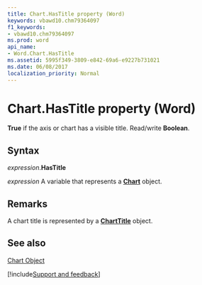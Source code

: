 ```yaml
---
title: Chart.HasTitle property (Word)
keywords: vbawd10.chm79364097
f1_keywords:
- vbawd10.chm79364097
ms.prod: word
api_name:
- Word.Chart.HasTitle
ms.assetid: 5995f349-3809-e842-69a6-e9227b731021
ms.date: 06/08/2017
localization_priority: Normal
---
```



# Chart.HasTitle property (Word)

 **True** if the axis or chart has a visible title. Read/write **Boolean**.


## Syntax

_expression_.**HasTitle**

_expression_ A variable that represents a **[Chart](Word.Chart.md)** object.


## Remarks

A chart title is represented by a  **[ChartTitle](Word.ChartTitle.md)** object.


## See also


[Chart Object](Word.Chart.md)

[!include[Support and feedback](~/includes/feedback-boilerplate.md)]